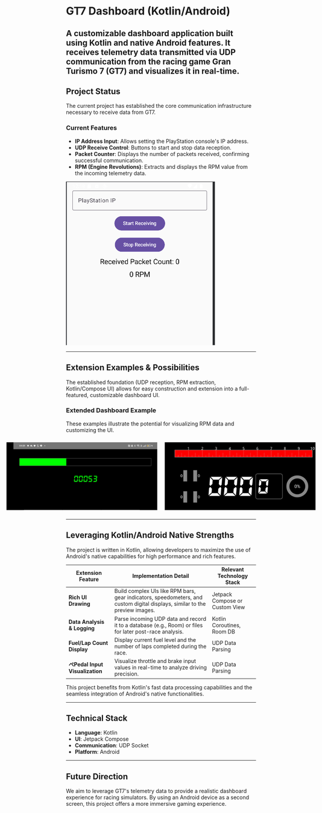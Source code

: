 # GT7 Dashboard (Kotlin/Android)

A customizable dashboard application built using Kotlin and native Android features. It receives telemetry data transmitted via UDP communication from the racing game Gran Turismo 7 (GT7) and visualizes it in real-time.
---

## Project Status
The current project has established the core communication infrastructure necessary to receive data from GT7.

### Current Features

- **IP Address Input**: Allows setting the PlayStation console's IP address.
- **UDP Receive Control**: Buttons to start and stop data reception.
- **Packet Counter**: Displays the number of packets received, confirming successful communication.
- **RPM (Engine Revolutions)**:  Extracts and displays the RPM value from the incoming telemetry data.

![Current App Screen](app/assets/photo/git1.png)

---

## Extension Examples & Possibilities

The established foundation (UDP reception, RPM extraction, Kotlin/Compose UI) allows for easy construction and extension into a full-featured, customizable dashboard UI.

### Extended Dashboard Example

These examples illustrate the potential for visualizing RPM data and customizing the UI.


<div style="display: flex; justify-content: center; align-items: center; gap: 20px; min-height: 200px;">
  <img src="app/assets/photo/git3.jpg" alt="edit App Screen2" width="400">
  <img src="app/assets/photo/git2.jpg" alt="edit App Screen" width="400">
</div>

---

## Leveraging Kotlin/Android Native Strengths

The project is written in Kotlin, allowing developers to maximize the use of Android's native capabilities for high performance and rich features.


| Extension Feature | Implementation Detail | Relevant Technology Stack |
|---------|---------|----------------|
| **Rich UI Drawing** | Build complex UIs like RPM bars, gear indicators, speedometers, and custom digital displays, similar to the preview images. | Jetpack Compose or Custom View |
| **Data Analysis & Logging** | Parse incoming UDP data and record it to a database (e.g., Room) or files for later post-race analysis. | Kotlin Coroutines, Room DB |
| **Fuel/Lap Count Display** | Display current fuel level and the number of laps completed during the race. | UDP Data Parsing |
| **ペPedal Input Visualization** | Visualize throttle and brake input values in real-time to analyze driving precision. | UDP Data Parsing |

This project benefits from Kotlin's fast data processing capabilities and the seamless integration of Android's native functionalities.

---

## Technical Stack

- **Language**: Kotlin
- **UI**: Jetpack Compose
- **Communication**: UDP Socket
- **Platform**: Android

---

## Future Direction

We aim to leverage GT7's telemetry data to provide a realistic dashboard experience for racing simulators. By using an Android device as a second screen, this project offers a more immersive gaming experience.
